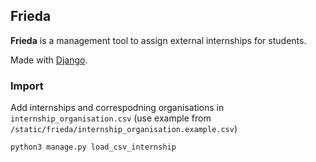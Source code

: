 ## Frieda

__Frieda__ is a management tool to assign external internships for students.

Made with [Django](https://www.djangoproject.com).


### Import

Add internships and correspodning organisations in `internship_organisation.csv` (use example from `/static/frieda/internship_organisation.example.csv`)

```bash
python3 manage.py load_csv_internship 
```

